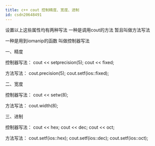 ```yaml
---
title: c++ cout 控制精度、宽度、进制
id: csdn20648491
---
```


设置以上这些属性均有两种写法
一种是调用cout的方法 暂且叫做方法写法

一种是用到iomanip的函数 叫做控制器写法

一、精度

控制器写法：
cout << setprecision(5);
cout << fixed;

方法写法：
cout.precision(5);
cout.setf(ios::fixed);

二、宽度

控制器写法：
cout << setw(8);

方法写法：
cout.width(8);

三、进制

控制器写法：
cout << hex;
cout << dec;
cout << oct;

方法写法：
cout.setf(ios::hex);
cout.setf(ios::dec);
cout.setf(ios::oct);